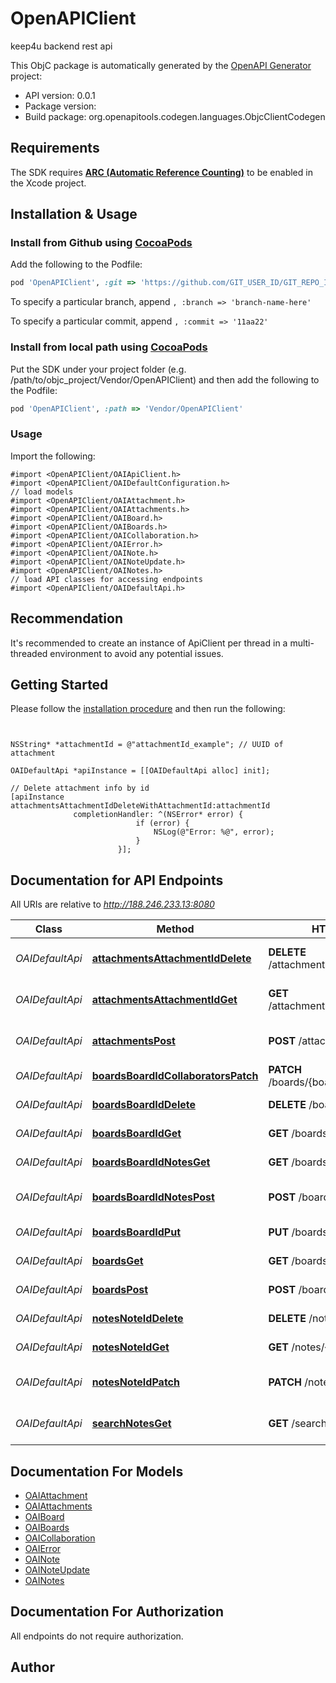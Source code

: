 # OpenAPIClient

keep4u backend rest api

This ObjC package is automatically generated by the [OpenAPI Generator](https://openapi-generator.tech) project:

- API version: 0.0.1
- Package version: 
- Build package: org.openapitools.codegen.languages.ObjcClientCodegen

## Requirements

The SDK requires [**ARC (Automatic Reference Counting)**](http://stackoverflow.com/questions/7778356/how-to-enable-disable-automatic-reference-counting) to be enabled in the Xcode project.

## Installation & Usage
### Install from Github using [CocoaPods](https://cocoapods.org/)

Add the following to the Podfile:

```ruby
pod 'OpenAPIClient', :git => 'https://github.com/GIT_USER_ID/GIT_REPO_ID.git'
```

To specify a particular branch, append `, :branch => 'branch-name-here'`

To specify a particular commit, append `, :commit => '11aa22'`

### Install from local path using [CocoaPods](https://cocoapods.org/)

Put the SDK under your project folder (e.g. /path/to/objc_project/Vendor/OpenAPIClient) and then add the following to the Podfile:

```ruby
pod 'OpenAPIClient', :path => 'Vendor/OpenAPIClient'
```

### Usage

Import the following:

```objc
#import <OpenAPIClient/OAIApiClient.h>
#import <OpenAPIClient/OAIDefaultConfiguration.h>
// load models
#import <OpenAPIClient/OAIAttachment.h>
#import <OpenAPIClient/OAIAttachments.h>
#import <OpenAPIClient/OAIBoard.h>
#import <OpenAPIClient/OAIBoards.h>
#import <OpenAPIClient/OAICollaboration.h>
#import <OpenAPIClient/OAIError.h>
#import <OpenAPIClient/OAINote.h>
#import <OpenAPIClient/OAINoteUpdate.h>
#import <OpenAPIClient/OAINotes.h>
// load API classes for accessing endpoints
#import <OpenAPIClient/OAIDefaultApi.h>

```

## Recommendation

It's recommended to create an instance of ApiClient per thread in a multi-threaded environment to avoid any potential issues.

## Getting Started

Please follow the [installation procedure](#installation--usage) and then run the following:

```objc


NSString* *attachmentId = @"attachmentId_example"; // UUID of attachment

OAIDefaultApi *apiInstance = [[OAIDefaultApi alloc] init];

// Delete attachment info by id
[apiInstance attachmentsAttachmentIdDeleteWithAttachmentId:attachmentId
              completionHandler: ^(NSError* error) {
                            if (error) {
                                NSLog(@"Error: %@", error);
                            }
                        }];

```

## Documentation for API Endpoints

All URIs are relative to *http://188.246.233.13:8080*

Class | Method | HTTP request | Description
------------ | ------------- | ------------- | -------------
*OAIDefaultApi* | [**attachmentsAttachmentIdDelete**](docs/OAIDefaultApi.md#attachmentsattachmentiddelete) | **DELETE** /attachments/{attachment_id} | Delete attachment info by id
*OAIDefaultApi* | [**attachmentsAttachmentIdGet**](docs/OAIDefaultApi.md#attachmentsattachmentidget) | **GET** /attachments/{attachment_id} | Get attachment info by id
*OAIDefaultApi* | [**attachmentsPost**](docs/OAIDefaultApi.md#attachmentspost) | **POST** /attachments | Upload attachment to server
*OAIDefaultApi* | [**boardsBoardIdCollaboratorsPatch**](docs/OAIDefaultApi.md#boardsboardidcollaboratorspatch) | **PATCH** /boards/{board_id}/collaborators | 
*OAIDefaultApi* | [**boardsBoardIdDelete**](docs/OAIDefaultApi.md#boardsboardiddelete) | **DELETE** /boards/{board_id} | Delete board by id
*OAIDefaultApi* | [**boardsBoardIdGet**](docs/OAIDefaultApi.md#boardsboardidget) | **GET** /boards/{board_id} | Get board by id
*OAIDefaultApi* | [**boardsBoardIdNotesGet**](docs/OAIDefaultApi.md#boardsboardidnotesget) | **GET** /boards/{board_id}/notes | Get notes for board
*OAIDefaultApi* | [**boardsBoardIdNotesPost**](docs/OAIDefaultApi.md#boardsboardidnotespost) | **POST** /boards/{board_id}/notes | Create new note on board
*OAIDefaultApi* | [**boardsBoardIdPut**](docs/OAIDefaultApi.md#boardsboardidput) | **PUT** /boards/{board_id} | Replace board
*OAIDefaultApi* | [**boardsGet**](docs/OAIDefaultApi.md#boardsget) | **GET** /boards | Get user boards
*OAIDefaultApi* | [**boardsPost**](docs/OAIDefaultApi.md#boardspost) | **POST** /boards | Create new board
*OAIDefaultApi* | [**notesNoteIdDelete**](docs/OAIDefaultApi.md#notesnoteiddelete) | **DELETE** /notes/{note_id} | Delete note by id
*OAIDefaultApi* | [**notesNoteIdGet**](docs/OAIDefaultApi.md#notesnoteidget) | **GET** /notes/{note_id} | Get note by id
*OAIDefaultApi* | [**notesNoteIdPatch**](docs/OAIDefaultApi.md#notesnoteidpatch) | **PATCH** /notes/{note_id} | Update note content
*OAIDefaultApi* | [**searchNotesGet**](docs/OAIDefaultApi.md#searchnotesget) | **GET** /search/notes | Search notes by related text


## Documentation For Models

 - [OAIAttachment](docs/OAIAttachment.md)
 - [OAIAttachments](docs/OAIAttachments.md)
 - [OAIBoard](docs/OAIBoard.md)
 - [OAIBoards](docs/OAIBoards.md)
 - [OAICollaboration](docs/OAICollaboration.md)
 - [OAIError](docs/OAIError.md)
 - [OAINote](docs/OAINote.md)
 - [OAINoteUpdate](docs/OAINoteUpdate.md)
 - [OAINotes](docs/OAINotes.md)


## Documentation For Authorization

 All endpoints do not require authorization.


## Author




